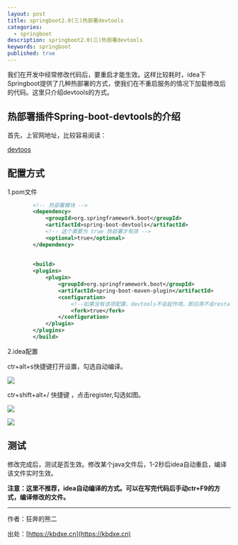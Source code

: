 ```yaml
---
layout: post
title: springboot2.0(三)热部署devtools
categories:
  - springboot
description: springboot2.0(三)热部署devtools
keywords: springboot
published: true
---
```




我们在开发中经常修改代码后，要重启才能生效。这样比较耗时，idea下Springboot提供了几种热部署的方式，使我们在不重启服务的情况下加载修改后的代码。这里只介绍devtools的方式。

## 热部署插件Spring-boot-devtools的介绍

首先，上官网地址，比较容易阅读：

[devtoos](https://blog.csdn.net/Angry_Mills/article/details/80492068)

## 配置方式

1.pom文件

```xml
		<!-- 热部署模块 -->
		<dependency>
			<groupId>org.springframework.boot</groupId>
			<artifactId>spring-boot-devtools</artifactId>
			<!-- 这个需要为 true 热部署才有效 -->
			<optional>true</optional>
		</dependency>
		
		
		<build>
		<plugins>
			<plugin>
				<groupId>org.springframework.boot</groupId>
				<artifactId>spring-boot-maven-plugin</artifactId>
				<configuration>
					<!--如果没有该项配置，devtools不会起作用，即应用不会restart -->
					<fork>true</fork>
				</configuration>
			</plugin>
		</plugins>
	    </build>
```

2.idea配置

ctr+alt+s快捷键打开设置，勾选自动编译。

 ![](https://oscimg.oschina.net/oscnet/f4314c7f7c0cae4e3df55e50b9b8e25affa.jpg)

ctr+shift+alt+/ 快捷键 ，点击register,勾选如图。

![](https://oscimg.oschina.net/oscnet/5a2118f7525d6435e37c87c97066c5f052d.jpg)

![](https://oscimg.oschina.net/oscnet/a9d625461f9f8a657cd6ff8270e7ebceb4d.jpg)



## 测试

修改完成后，测试是否生效。修改某个java文件后，1-2秒后idea自动重启，编译该文件实时生效。

**注意：这里不推荐，idea自动编译的方式。可以在写完代码后手动ctr+F9的方式，编译修改的文件。**



------

作者：狂奔的熊二   

出处：[https://kbdxe.cn](https://kbdxe.cn)
